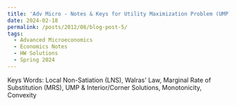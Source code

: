 ```yaml
---
title: 'Adv Micro - Notes & Keys for Utility Maximization Problem (UMP)'
date: 2024-02-18
permalink: /posts/2012/08/blog-post-5/
tags:
  - Advanced Microeconomics
  - Economics Notes
  - HW Solutions
  - Spring 2024
---
```

Keys Words:
Local Non-Satiation (LNS), Walras' Law, Marginal Rate of Substitution (MRS), UMP & Interior/Corner Solutions, Monotonicity, Convexity
